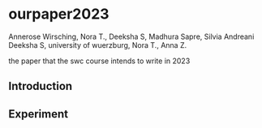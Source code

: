 # ourpaper2023
Annerose Wirsching, Nora T., Deeksha S, Madhura Sapre, Silvia Andreani
Deeksha S, university of wuerzburg, Nora T., Anna Z.

the paper that the swc course intends to write in 2023

## Introduction

## Experiment

